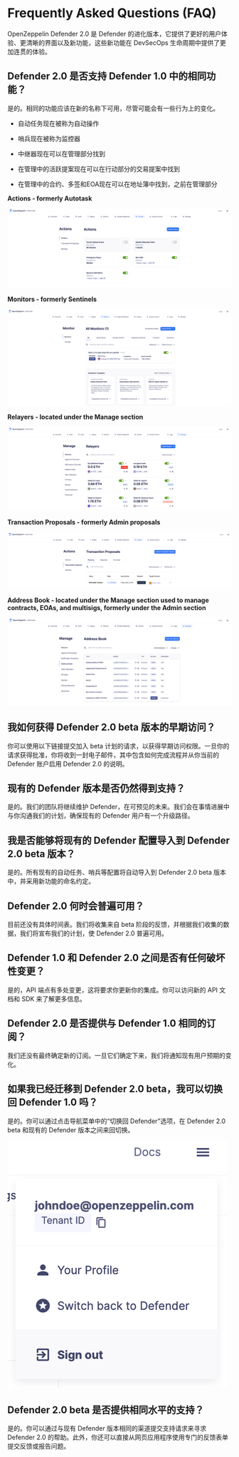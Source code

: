 # Frequently Asked Questions (FAQ)
OpenZeppelin Defender 2.0 是 Defender 的进化版本，它提供了更好的用户体验、更清晰的界面以及新功能，这些新功能在 DevSecOps 生命周期中提供了更加连贯的体验。

## Defender 2.0 是否支持 Defender 1.0 中的相同功能？
是的。相同的功能应该在新的名称下可用，尽管可能会有一些行为上的变化。

* 自动任务现在被称为自动操作

* 哨兵现在被称为监控器

* 中继器现在可以在管理部分找到

* 在管理中的活跃提案现在可以在行动部分的交易提案中找到

* 在管理中的合约、多签和EOA现在可以在地址簿中找到，之前在管理部分

**Actions - formerly Autotask**

![actions-autotask-faq](img/actions-autotask-faq.png)

**Monitors - formerly Sentinels**

![monitors-sentinels-faq](img/monitors-sentinels-faq.png)

**Relayers - located under the Manage section**

![relayers-faq](img/relayers-faq.png)

**Transaction Proposals - formerly Admin proposals**

![transaction-proposals-faq](img/transaction-proposals-faq.png)

**Address Book - located under the Manage section used to manage contracts, EOAs, and multisigs, formerly under the Admin section**

![address-book-faq](img/address-book-faq.png)

## 我如何获得 Defender 2.0 beta 版本的早期访问？
你可以使用以下链接提交加入 beta 计划的请求，以获得早期访问权限。一旦你的请求获得批准，你将收到一封电子邮件，其中包含如何完成流程并从你当前的 Defender 账户启用 Defender 2.0 的说明。

## 现有的 Defender 版本是否仍然得到支持？
是的。我们的团队将继续维护 Defender，在可预见的未来。我们会在事情进展中与你沟通我们的计划，确保现有的 Defender 用户有一个升级路径。

## 我是否能够将现有的 Defender 配置导入到 Defender 2.0 beta 版本？
是的。所有现有的自动任务、哨兵等配置将自动导入到 Defender 2.0 beta 版本中，并采用新功能的命名约定。

## Defender 2.0 何时会普遍可用？
目前还没有具体时间表。我们将收集来自 beta 阶段的反馈，并根据我们收集的数据，我们将宣布我们的计划，使 Defender 2.0 普遍可用。

## Defender 1.0 和 Defender 2.0 之间是否有任何破坏性变更？
是的，API 端点有多处变更，这将要求你更新你的集成。你可以访问新的 API 文档和 SDK 来了解更多信息。

## Defender 2.0 是否提供与 Defender 1.0 相同的订阅？
我们还没有最终确定新的订阅。一旦它们确定下来，我们将通知现有用户预期的变化。

## 如果我已经迁移到 Defender 2.0 beta，我可以切换回 Defender 1.0 吗？
是的。你可以通过点击导航菜单中的“切换回 Defender”选项，在 Defender 2.0 beta 和现有的 Defender 版本之间来回切换。

![switch-back-faq](img/switch-back-faq.png)

## Defender 2.0 beta 是否提供相同水平的支持？
是的。你可以通过与现有 Defender 版本相同的渠道提交支持请求来寻求 Defender 2.0 的帮助。此外，你还可以直接从网页应用程序使用专门的反馈表单提交反馈或报告问题。